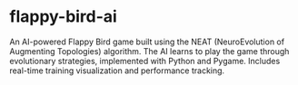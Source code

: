 # flappy-bird-ai
An AI-powered Flappy Bird game built using the NEAT (NeuroEvolution of Augmenting Topologies) algorithm. The AI learns to play the game through evolutionary strategies, implemented with Python and Pygame. Includes real-time training visualization and performance tracking.
